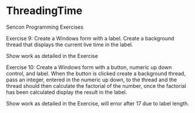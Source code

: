 # ThreadingTime

Sencon Programming Exercises

Exercise 9:
Create a Windows form with a label. Create a background thread that displays the current live time in the label.

Show work as detailed in the Exercise

Exercise 10:
Create a Windows form with a button, numeric up down control, and label. When the button is clicked create a background thread, pass an integer, entered in the numeric up down, 
to the thread and the thread should then calculate the factorial of the number, once the factorial has been calculated display the result in the label.

Show work as detailed in the Exercise, will error after 17 due to label length. 
